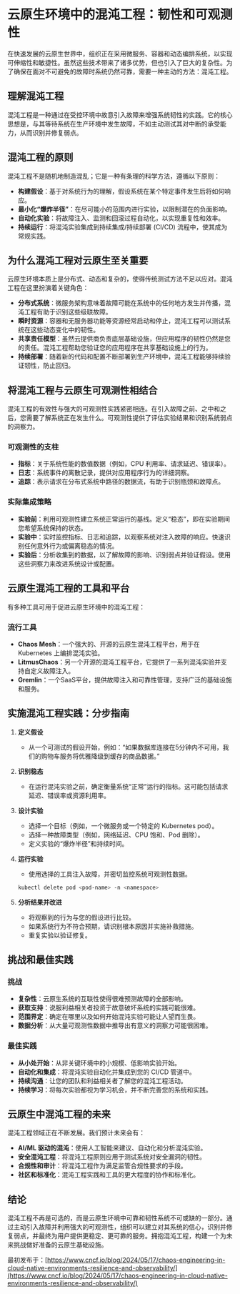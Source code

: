 # 云原生环境中的混沌工程：韧性和可观测性

在快速发展的云原生世界中，组织正在采用微服务、容器和动态编排系统，以实现可伸缩性和敏捷性。虽然这些技术带来了诸多优势，但也引入了巨大的复杂性。为了确保在面对不可避免的故障时系统仍然可靠，需要一种主动的方法：混沌工程。

## 理解混沌工程

混沌工程是一种通过在受控环境中故意引入故障来增强系统韧性的实践。它的核心思想是，与其等待系统在生产环境中发生故障，不如主动测试其对中断的承受能力，从而识别并修复弱点。

## 混沌工程的原则

混沌工程不是随机地制造混乱；它是一种有条理的科学方法，遵循以下原则：

*   **构建假设**：基于对系统行为的理解，假设系统在某个特定事件发生后将如何响应。
*   **最小化“爆炸半径”**：在尽可能小的范围内进行实验，以限制潜在的负面影响。
*   **自动化实验**：将故障注入、监测和回滚过程自动化，以实现重复性和效率。
*   **持续运行**：将混沌实验集成到持续集成/持续部署 (CI/CD) 流程中，使其成为常规实践。

## 为什么混沌工程对云原生至关重要

云原生环境本质上是分布式、动态和复杂的，使得传统测试方法不足以应对。混沌工程在这里扮演着关键角色：

*   **分布式系统**：微服务架构意味着故障可能在系统中的任何地方发生并传播，混沌工程有助于识别这些级联故障。
*   **瞬时资源**：容器和无服务器功能等资源经常启动和停止，混沌工程可以测试系统在这些动态变化中的韧性。
*   **共享责任模型**：虽然云提供商负责底层基础设施，但应用程序的韧性仍然是您的责任。混沌工程帮助您验证您的应用程序在共享基础设施上的行为。
*   **持续部署**：随着新的代码和配置不断部署到生产环境中，混沌工程能够持续验证韧性，防止回归。

## 将混沌工程与云原生可观测性相结合

混沌工程的有效性与强大的可观测性实践紧密相连。在引入故障之前、之中和之后，您需要了解系统正在发生什么。可观测性提供了评估实验结果和识别系统弱点的洞察力。

### 可观测性的支柱

*   **指标**：关于系统性能的数值数据（例如，CPU 利用率、请求延迟、错误率）。
*   **日志**：系统事件的离散记录，提供对应用程序行为的详细洞察。
*   **追踪**：表示请求在分布式系统中路径的数据流，有助于识别瓶颈和故障点。

### 实际集成策略

*   **实验前**：利用可观测性建立系统正常运行的基线。定义“稳态”，即在实验期间您希望系统保持的状态。
*   **实验中**：实时监控指标、日志和追踪，以观察系统对注入故障的响应。快速识别任何意外行为或偏离稳态的情况。
*   **实验后**：分析收集到的数据，以了解故障的影响、识别弱点并验证假设。使用这些洞察力来改进系统设计或配置。

## 云原生混沌工程的工具和平台

有多种工具可用于促进云原生环境中的混沌工程：

### 流行工具

*   **Chaos Mesh**：一个强大的、开源的云原生混沌工程平台，用于在 Kubernetes 上编排混沌实验。
*   **LitmusChaos**：另一个开源的混沌工程平台，它提供了一系列混沌实验并支持自定义故障注入。
*   **Gremlin**：一个SaaS平台，提供故障注入和可靠性管理，支持广泛的基础设施和服务。

## 实施混沌工程实践：分步指南

1.  **定义假设**
    *   从一个可测试的假设开始，例如：“如果数据库连接在5分钟内不可用，我们的购物车服务将优雅降级到缓存的商品数据。”
2.  **识别稳态**
    *   在运行混沌实验之前，确定衡量系统“正常”运行的指标。这可能包括请求延迟、错误率或资源利用率。
3.  **设计实验**
    *   选择一个目标（例如，一个微服务或一个特定的 Kubernetes pod）。
    *   选择一种故障类型（例如，网络延迟、CPU 饱和、Pod 删除）。
    *   定义实验的“爆炸半径”和持续时间。
4.  **运行实验**
    *   使用选择的工具注入故障，并密切监控系统可观测性数据。

    ```bash
    kubectl delete pod <pod-name> -n <namespace>
    ```

5.  **分析结果并改进**
    *   将观察到的行为与您的假设进行比较。
    *   如果系统行为不符合预期，请识别根本原因并实施补救措施。
    *   重复实验以验证修复。

## 挑战和最佳实践

### 挑战

*   **复杂性**：云原生系统的互联性使得很难预测故障的全部影响。
*   **获取支持**：说服利益相关者投资于故意破坏系统的实践可能很难。
*   **范围界定**：确定在哪里以及如何开始混沌实验可能让人望而生畏。
*   **数据分析**：从大量可观测性数据中推导出有意义的洞察力可能很困难。

### 最佳实践

*   **从小处开始**：从非关键环境中的小规模、低影响实验开始。
*   **自动化和集成**：将混沌实验自动化并集成到您的 CI/CD 管道中。
*   **持续沟通**：让您的团队和利益相关者了解您的混沌工程活动。
*   **持续学习**：将每次实验都视为学习机会，并不断完善您的系统和实践。

## 云原生中混沌工程的未来

混沌工程领域正在不断发展。我们预计未来会有：

*   **AI/ML 驱动的混沌**：使用人工智能来建议、自动化和分析混沌实验。
*   **安全混沌工程**：将混沌工程原则应用于测试系统对安全漏洞的韧性。
*   **合规性和审计**：将混沌工程作为满足监管合规性要求的手段。
*   **社区和标准化**：混沌工程实践和工具的更大程度的协作和标准化。

## 结论

混沌工程不再是可选的，而是云原生环境中可靠和韧性系统不可或缺的一部分。通过主动引入故障并利用强大的可观测性，组织可以建立对其系统的信心，识别并修复弱点，并最终为用户提供更稳定、更可靠的服务。拥抱混沌工程，构建一个为未来挑战做好准备的云原生基础设施。

最初发布于：[https://www.cncf.io/blog/2024/05/17/chaos-engineering-in-cloud-native-environments-resilience-and-observability/](https://www.cncf.io/blog/2024/05/17/chaos-engineering-in-cloud-native-environments-resilience-and-observability/)